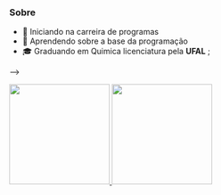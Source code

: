 ### Sobre

- 🔭 Iniciando na carreira de programas
- 🌱 Aprendendo sobre a base da programação
- 🎓 Graduando em Quimica licenciatura pela **UFAL** ;

--><div>
  <a href="https://github-readme-stats.vercel.app/api?username=JaimeMendes&show_icons=true&theme=github_dark&include_all_commits=true&count_private=true" target="_blank">
  <img height="180em" src="https://github-readme-stats.vercel.app/api?username=israelgda&show_icons=true&theme=blue-green&include_all_commits=true&count_private=true"/>
  <a href="https://github-readme-stats.vercel.app/api/top-langs/?username=israelgda&layout=compact&langs_count=7&theme=github_dark" target="_blank">
  <img height="180em" src="https://github-readme-stats.vercel.app/api/top-langs/?username=israelgda&layout=compact&langs_count=7&theme=github_dark"/>
